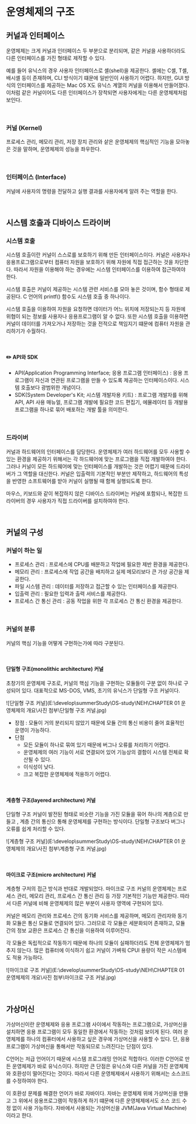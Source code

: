 # 운영체제의 구조

## 커널과 인터페이스

운영체제는 크게 커널과 인터페이스 두 부분으로 분리되며, 같은 커널을 사용하더라도 다른 인터페이스를 가진 형태로 제작할 수 있다.

예를 들어 유닉스의 경우 사용자 인터페이스로 셸(shell)을 제공한다. 셸에는 C셸, T셸, 배시셸 등이 존재하며, CLI 방식이기 떄문에 일반인이 사용하기 어렵다. 하지만, GUI 방식의 인터페이스를 제공하는 Mac OS X도 유닉스 계열의 커널을 이용해서 만들어졌다. 이처럼 같은 커널이어도 다른 인터페이스가 장착되면 사용자에게는 다른 운영체제처럼 보인다.

<br>



### 커널 (Kernel)

프로세스 관리, 메모리 관리, 저장 장치 관리와 샅은 운영체제의 핵심적인 기능을 모아놓은 것을 말하며, 운영체제의 성능을 좌우한다.

<br>

### 인터페이스 (Interface)

커널에 사용자의 명령을 전달하고 실행 결과를 사용자에게 알려 주는 역할을 한다.

<br>



## 시스템 호출과 디바이스 드라이버

### 시스템 호출

시스템 호출이란 커널이 스스로를 보호하기 위해 만든 인터페이스이다. 커널은 사용자나 응용프로그램으로부터 컴퓨터 자원을 보호하기 위해 자원에 직접 접근하는 것을 차단한다. 따라서 자원을 이용해야 하는 경우에는 시스템 인터페이스를 이용하여 접근하여야 한다.

시스템 호출은 커널이 제공하는 시스템 관련 서비스를 모아 놓은 것이며, 함수 형태로 제공된다. C 언어의 printf() 함수도 시스템 호출 중 하나이다.

시스템 호출을 이용하여 자원을 요청하면 데이터가 어느 위치에 저장되는지 등 자원에 위협이 되는 정보를 사용자나 응용프로그램이 알 수 없다. 또한 시스템 호출을 이용하면 커널이 데이터를 가져오거나 저장하는 것을 전적으로 책임지기 떄문에 컴퓨터 자원을 관리하기가 수월하다.

<br>

#### :pencil2: API와 SDK

- API(Application Programming Interface; 응용 프로그램 인터페이스) : 응용 프로그램이 자신과 연관된 프로그램을 만들 수 있도록 제공하는 인터페이스이다. 시스템 호출보다 광범위한 개념이다.
- SDK(System Developer's Kit; 시스템 개발자용 키트) : 프로그램 개발자를 위해 API, API 사용 매뉴얼, 프로그램 개발에 필요한 코드 편집기, 에뮬레이터 등 개발용 프로그램을 하나로 묶어 배포하는 개발 툴을 의미한다.

<br>



### 드라이버

커널과 하드웨어의 인터페이스를 담당한다. 운영체제가 여러 하드웨어를 모두 사용할 수 있는 환경을 제공하기 위해서는 각 하드웨어에 맞는 프로그램을 직접 개발하여야 한다. 그러나 커널이 모든 하드웨어에 맞는 인터페이스를 개발하는 것은 어렵기 때문에 드라이버가 그 역할을 대신한다. 커널은 입출력의 기본적인 부분만 제작하고, 하드웨어의 특성을 반영한 소프트웨어를 받아 커널이 실행될 때 함께 실행되도록 한다. 

마우스, 키보드와 같이 복잡하지 않은 디바이스 드라이버는 커널에 포함되나, 복잡한 드라이버의 경우 사용자가 직접 드라이버를 설치하여야 한다.

<br>



## 커널의 구성

### 커널이 하는 일

- 프로세스 관리 : 프로세스에 CPU를 배분하고 작업에 필요한 제반 환경을 제공한다.
- 메모리 관리 : 프로세스에 작업 공간을 배치하고 실제 메모리보다 큰 가상 공간을 제공한다.
- 파일 시스템 관리 : 데이터를 저장하고 접근할 수 있는 인터페이스를 제공한다.
- 입출력 관리 : 필요한 입력과 출력 서비스를 제공한다.
- 프로세스 간 통신 관리 : 공동 작업을 위한 각 프로세스 간 통신 환경을 제공한다.

<br>

### 커널의 분류

커널의 핵심 기능을 어떻게 구현하는가에 따라 구분된다.

<br>



#### 단일형 구조(monolithic architecture) 커널 

초창기의 운영체제 구조로, 커널의 핵심 기능을 구현하는 모듈들이 구분 없이 하나로 구성되어 있다. 대표적으로 MS-DOS, VMS, 초기의 유닉스가 단일형 구조 커널이다.

![단일형 구조 커널](E:\develop\summerStudy\OS-study\NEH\CHAPTER 01 운영체제의 개요\사진 첨부\단일형 구조 커널.jpg)

- 장점 : 모듈이 거의 분리되지 않았기 때문에 모듈 간의 통신 비용이 줄어 효율적인 운영이 가능하다. 
- 단점 
  - 모든 모듈이 하나로 묶여 있기 때문에 버그나 오류를 처리하기 어렵다.
  - 운영체제의 여러 기능이 서로 연결되어 있어 기능상의 결함이 시스템 전체로 확산될 수 있다.
  - 이식성이 낮다.
  - 크고 복잡한 운영체제에 적용하기 어렵다.

<br>



#### 계층형 구조(layered architecture) 커널

단일형 구조 커널이 발전된 형태로 비슷란 기능을 가진 모듈을 묶어 하나의 계층으로 만들고 , 계층 간의 통신으 통해 운영체제를 구현하는 방식이다. 단일형 구조보다 버그나 오류를 쉽게 처리할 수 있다.

![계층형 구조 커널](E:\develop\summerStudy\OS-study\NEH\CHAPTER 01 운영체제의 개요\사진 첨부\계층형 구조 커널.jpg)

<br>

#### 마이크로 구조(micro architecture) 커널

계층형 구저의 접근 방식과 반대로 개발되었다. 마이크로 구조 커널의 운영체제는 프로세스 관리, 메모리 관리, 프로세스 간 통신 관리 등 가장 기본적인 기능만 제공한다. 따라서 다른 커널에 비해 운영체제의 많은 부분이 사용자 영역에 구현되어 있다.

커널은 메모리 관리와 프로세스 간의 동기화 서비스를 제공하며, 메모리 관리자와 동기화 모듈은 통신 모듈로 연결되어 있다. 그러므로 각 모듈은 세분화되어 존재하고, 모듈 간의 정보 교환은 프로세스 간 통신을 이용하여 이루어진다.

각 모듈은 독립적으로 작동하기 때문에 하나의 모듈이 실패하더라도 전체 운영체제가 멈추지 않는다. 많은 컴퓨터에 이식하기 쉽고 커널이 가벼워 CPUI 용량이 작은 시스템에도 적용 가능하다.

![마이크로 구조 커널](E:\develop\summerStudy\OS-study\NEH\CHAPTER 01 운영체제의 개요\사진 첨부\마이크로 구조 커널.jpg)

<br>



## 가상머신

가상머신이란 운영체제와 응용 프로그램 사이에서 작동하는 프로그램으로, 가상머신을 설치하면 응용 프로그램이 모두 동일한 환경에서 작동하는 것처럼 보이게 된다. 여러 운영체제를 하나의 컴퓨터에서 사용하고 싶은 경우에 가상머신을 사용할 수 있다. 단, 응용프로그램이 가상머신을 통해서만 작동되므로 느려진다는 단점이 있다.



C언어는 저급 언어이기 때문에 시스템 프로그래밍 언어로 적합하다. 이러한 C언어로 만든 운영체제가 바로 유닉스이다. 하지만 큰 단점은 유닉스와 다른 커널을 가진 운영체제와 호환성이 떨어진다는 것이다. 따라서 다른 운영체제에서 사용하기 위해서는 소스코드를 수정하여야 한다. 

이 호환성 문제를 해결한 언어가 바로 자바이다. 자바는 운영체제 위에 가상머신을 만들고 그 위에서 응용프로그램이 작동하게 하기 떄문에 다른 운영체제에서도 소스 코드 수정 없이 사용 가능하다. 자바에서 사용되는 가상머신을 JVM(Java Virtual Machine)이라고 한다.

 





